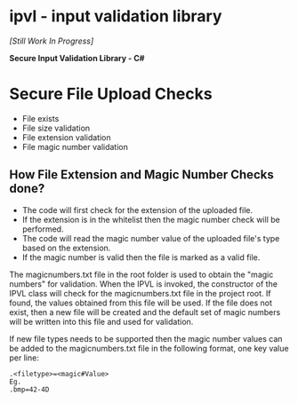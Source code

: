 ipvl - input validation library
================================
*[Still Work In Progress]*

**Secure Input Validation Library - C#** 


Secure File Upload Checks
===================
- File exists
- File size validation
- File extension validation
- File magic number validation

How File Extension and Magic Number Checks done?
-------------------------------------------------
- The code will first check for the extension of the uploaded file.
- If the extension is in the whitelist then the magic number check will be performed.
- The code will read the magic number value of the uploaded file's type based on the extension.
- If the magic number is valid then the file is marked as a valid file.

The magicnumbers.txt file in the root folder is used to obtain the "magic numbers" for validation.
When the IPVL is invoked, the constructor of the IPVL class will check for the magicnumbers.txt file in the project root. If found, the values obtained from this file will be used. If the file does not exist, then a new file will be created and the default set of magic numbers will be written into this file and used for validation.

If new file types needs to be supported then the magic number values can be added to the magicnumbers.txt file in the following format, one key value per line:
```
.<filetype>=<magic#Value>
Eg.
.bmp=42-4D
```


